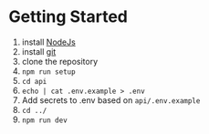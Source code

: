 # Getting Started

   1. install [NodeJs](https://nodejs.org/en/blog/release/v16.13.0/)
   1. install [git](https://git-scm.com/book/en/v2/Getting-Started-Installing-Git)
   1. clone the repository
   1. `npm run setup`
   1. `cd api`
   1. `echo | cat .env.example > .env`
   1. Add secrets to .env based on `api/.env.example`
   1. `cd ../`
   1. `npm run dev`